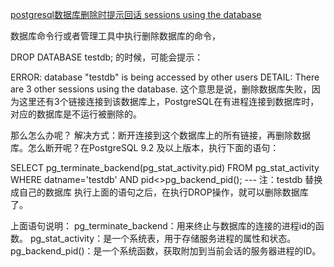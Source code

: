 [postgresql数据库删除时提示回话 sessions using the database](https://www.cnblogs.com/hellojesson/p/10037315.html)

数据库命令行或者管理工具中执行删除数据库的命令，

DROP DATABASE testdb;
的时候，可能会提示：

ERROR:  database "testdb" is being accessed by other users
DETAIL:  There are 3 other sessions using the database.
这个意思是说，删除数据库失败，因为这里还有3个链接连接到该数据库上，PostgreSQL在有进程连接到数据库时，对应的数据库是不运行被删除的。

那么怎么办呢？
解决方式：断开连接到这个数据库上的所有链接，再删除数据库。怎么断开呢？在PostgreSQL 9.2 及以上版本，执行下面的语句：

SELECT pg_terminate_backend(pg_stat_activity.pid)
FROM pg_stat_activity
WHERE datname='testdb' AND pid<>pg_backend_pid(); 
--- 注：testdb 替换成自己的数据库
执行上面的语句之后，在执行DROP操作，就可以删除数据库了。

上面语句说明：
pg_terminate_backend：用来终止与数据库的连接的进程id的函数。
pg_stat_activity：是一个系统表，用于存储服务进程的属性和状态。
pg_backend_pid()：是一个系统函数，获取附加到当前会话的服务器进程的ID。


